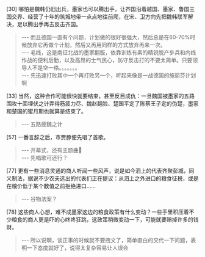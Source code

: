 
[30] 哪怕是魏韩仍旧出兵，墨家也可以腾出手，让齐国沿着越国、墨家、鲁国三国交界、经营了十年的筑城地带一点点地往前爬，在宋、卫方向先把魏韩联军解决，足以腾出手再去反击齐国。
>--- 而且德国一直有个问题，计划做的很好很强大，然后总是在60-70%时候放弃它再做个计划，然后又再用同样的方式放弃再来一次。<br>
>--- 毛线，这是南征北战的墨家翻版，依靠训练有素的精锐脱产步兵和内线作战的便利后勤，以及高昂的士气民心，防守反击打的不要太简单。只要领导人不是空一格。。。。。。。<br>
>--- 先迅速打败其中一个再打败另一个，听起来像是一战德国的施丽芬计划啊<br>

[33] 当然，这种合作可能很快就要结束，甚至反目成仇：一旦魏国被墨家的五路围攻十面埋伏之计弄得筋疲力尽、魏赵翻脸、楚国平定了陈蔡王子定的伪楚，墨家和楚国的蜜月期也就算是结束了。
>--- 五路疲魏之计<br>

[57] 一番言辞之后，市贾豚便先唱了首歌。
>--- 开幕式，还有主题曲🎤<br>
>--- 先唱歌可还行？<br>

[77] 更有一些消息灵通的商人听闻一些风声，说是如今泗上的代表齐聚彭城，同义制法，据说不少农夫选出的代表们正在提议：从泗上之外进口的粮食征税，或是在粮价低于某个数值之前拒绝进口……
>--- 谷物法案？<br>

[78] 这些商人心想，难不成墨家这边的粮食政策有什么变动？一些手里积压着不少粮食的商人更是吓的心咚咚狂跳，这政策稍微变动一下，可能就要赔掉许多的钱财。
>--- 所以说啊，谈正事的时候就不要拽文了，简单直白的交代一下问题，表明一下态度就好了，说得太复杂容易让人误会<br>
